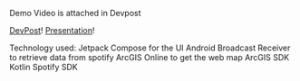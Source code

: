 Demo Video is attached in Devpost

[DevPost](https://devpost.com/software/chordinate-qrfytm)!
[Presentation](https://www.canva.com/design/DAGMKVeU5SU/96zmHsG70jYxgMRF5OroFQ/edit?utm_content=DAGMKVeU5SU&utm_campaign=designshare&utm_medium=link2&utm_source=sharebutton)!

Technology used:
Jetpack Compose for the UI 
Android Broadcast Receiver to retrieve data from spotify 
ArcGIS Online to get the web map
ArcGIS SDK Kotlin 
Spotify SDK
